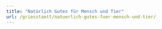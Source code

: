 ```yaml
---
title: "Natürlich Gutes für Mensch und Tier"
url: /griesstaett/natuerlich-gutes-fuer-mensch-und-tier/
---
```


